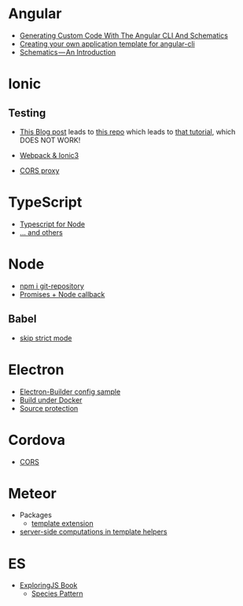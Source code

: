 # Angular

+ [Generating Custom Code With The Angular CLI And Schematics](http://www.softwarearchitekt.at/post/2017/10/29/generating-custom-code-with-the-angular-cli-and-schematics.aspx)
+ [Creating your own application template for angular-cli](https://blog.angularindepth.com/creating-your-own-application-template-for-angular-cli-95e22319cc24)
+ [Schematics — An Introduction](https://blog.angular.io/schematics-an-introduction-dc1dfbc2a2b2)


# Ionic

## Testing
+ [This Blog post](https://blog.ionicframework.com/basic-unit-testing-in-ionic/) leads to [this repo](https://github.com/ionic-team/ionic-unit-testing-example) which leads to [that tutorial](https://leifwells.github.io/2017/08/27/testing-in-ionic-configure-existing-projects-for-testing/), which DOES NOT WORK!

+ [Webpack & Ionic3](https://robferguson.org/blog/2017/11/22/working-with-typescript-webpack-and-ionic-3/)
+ [CORS proxy](https://blog.ionicframework.com/handling-cors-issues-in-ionic/#settinguptheproxyurls)


# TypeScript

+ [Typescript for Node](https://blog.risingstack.com/building-a-node-js-app-with-typescript-tutorial/)
+ [... and others](https://www.typescriptlang.org/samples/index.html)

# Node

+ [npm i git-repository](https://docs.npmjs.com/about-packages-and-modules#npm-package-git-url-formats)
+ [Promises + Node callback](https://developer.ibm.com/node/2016/08/24/promises-in-node-js-an-alternative-to-callbacks/)

## Babel

+ [skip strict mode](https://github.com/babel/babel/issues/8585#issuecomment-417378252)

# Electron

+ [Electron-Builder config sample](https://github.com/yoga1290/Templates/blob/gh-pages/electron-builder.json)
+ [Build under Docker](https://github.com/yoga1290/Templates/blob/gh-pages/electron-builder.sh)
+ [Source protection](https://github.com/electron/electron/issues/2570#issuecomment-134222313)


# Cordova
+ [CORS](https://stackoverflow.com/a/37398805)

# Meteor

+ Packages
  + [template extension](https://atmospherejs.com/aldeed/template-extension)
+ [server-side computations in template helpers](https://www.ibm.com/developerworks/community/blogs/7cce3ca0-2e7b-4603-90c5-570b646f0dd7/entry/how-to-use-server-side-computation-in-template-helpers?lang=en)
 
# ES

+ [ExploringJS Book](http://exploringjs.com/es6/index.html)
  + [Species Pattern](http://exploringjs.com/es6/ch_classes.html#sec_species-pattern)
